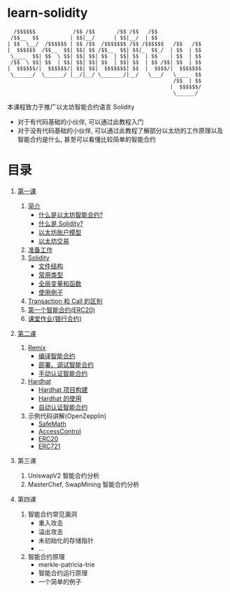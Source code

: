 # learn-solidity

```
  /$$$$$$            /$$ /$$       /$$ /$$   /$$
 /$$__  $$          | $$|__/      | $$|__/  | $$
| $$  \__/  /$$$$$$ | $$ /$$  /$$$$$$$ /$$ /$$$$$$   /$$   /$$
|  $$$$$$  /$$__  $$| $$| $$ /$$__  $$| $$|_  $$_/  | $$  | $$
 \____  $$| $$  \ $$| $$| $$| $$  | $$| $$  | $$    | $$  | $$
 /$$  \ $$| $$  | $$| $$| $$| $$  | $$| $$  | $$ /$$| $$  | $$
|  $$$$$$/|  $$$$$$/| $$| $$|  $$$$$$$| $$  |  $$$$/|  $$$$$$$
 \______/  \______/ |__/|__/ \_______/|__/   \___/   \____  $$
                                                     /$$  | $$
                                                    |  $$$$$$/
                                                     \______/
```

本课程致力于推广以太坊智能合约语言 Solidity

- 对于有代码基础的小伙伴, 可以通过此教程入门
- 对于没有代码基础的小伙伴, 可以通过此教程了解部分以太坊的工作原理以及智能合约是什么, 甚至可以看懂比较简单的智能合约

# 目录

1.  [第一课](./courses/1.md#第一课)

    1. [简介](./courses/1.md#简介)
       - [什么是以太坊智能合约?](./courses/1.md#什么是以太坊智能合约)
       - [什么是 Solidity?](./courses/1.md#什么是-solidity)
       - [以太坊账户模型](./courses/1.md#以太坊账户模型)
       - [以太坊交易](./courses/1.md#以太坊交易)
    1. [准备工作](./courses/1.md#准备工作)
    1. [Solidity](./courses/1.md#Solidity)
       - [文件结构](./courses/1.md#文件结构)
       - [常用类型](./courses/1.md#常用类型)
       - [全局变量和函数](./courses/1.md#全局变量和函数)
       - [使用例子](./courses/1.md#使用例子)
    1. [Transaction 和 Call 的区别](./courses/1.md#transaction-和-call-的区别)
    1. [第一个智能合约(ERC20)](./courses/1.md#第一个智能合约)
    1. [课堂作业(银行合约)](./courses/1.md#课堂作业)

1.  [第二课](./courses/2.md#第二课)

    1. [Remix](./courses/2.md#Remix)
       - [编译智能合约](./courses/2.md#编译智能合约)
       - [部署、调试智能合约](./courses/2.md#部署、调试智能合约)
       - [手动认证智能合约](./courses/2.md#手动认证智能合约)
    1. [Hardhat](./courses/2.md#Hardhat)
       - [Hardhat 项目构建](./courses/2.md#hardhat-项目构建)
       - [Hardhat 的使用](./courses/2.md#hardhat-的使用)
       - [自动认证智能合约](./courses/2.md#自动认证智能合约)
    1. 示例代码讲解(OpenZepplin)
       - [SafeMath](https://github.com/OpenZeppelin/openzeppelin-contracts/blob/release-v3.2.0/contracts/math/SafeMath.sol)
       - [AccessControl](https://github.com/OpenZeppelin/openzeppelin-contracts/blob/release-v3.2.0/contracts/access/AccessControl.sol)
       - [ERC20](https://github.com/OpenZeppelin/openzeppelin-contracts/tree/release-v3.2.0/contracts/token/ERC20)
       - [ERC721](https://github.com/OpenZeppelin/openzeppelin-contracts/tree/release-v3.2.0/contracts/token/ERC721)

1.  第三课

    1. UniswapV2 智能合约分析
    1. MasterChef, SwapMining 智能合约分析

1.  第四课

    1. 智能合约常见漏洞
       - 重入攻击
       - 溢出攻击
       - 未初始化的存储指针
       - ...
    1. 智能合约原理
       - merkle-patricia-trie
       - 智能合约运行原理
       - 一个简单的例子
